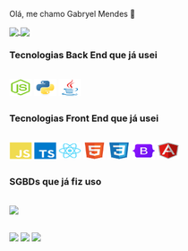 Olá, me chamo Gabryel Mendes 👋

<a href=""> <img align="center" src="https://github-readme-stats.vercel.app/api?username=mendesczgmt&show_icons=true&theme=tokyonight&line_height=20&hide=css"/> </a>
<a href=""> <img align="center" src="https://github-readme-stats.vercel.app/api/top-langs/?username=anuraghazra&layout=compact&show_icons=true&theme=tokyonight&line_height=33&hide=css"/> </a>

### Tecnologias Back End que já usei
<div style="display: inline_block"><br>
   <img align="center" alt="Mendes-NodeJs" height="30" width="40" src="https://raw.githubusercontent.com/devicons/devicon/master/icons/nodejs/nodejs-original.svg">
   <img align="center" alt="Mendes-Python" height="30" width="40" src="https://raw.githubusercontent.com/devicons/devicon/master/icons/python/python-original.svg">
   <img align="center" alt="Mendes-Java" height="30" width="40" src="https://raw.githubusercontent.com/devicons/devicon/master/icons/java/java-original.svg">

</div>
  
 ##
  
### Tecnologias Front End que já usei
<div style="display: inline_block"><br>
  <img align="center" alt="Mendes-Js" height="30" width="40" src="https://raw.githubusercontent.com/devicons/devicon/master/icons/javascript/javascript-plain.svg">
  <img align="center" alt="Mendes-TS" height="30" width="40" src="https://raw.githubusercontent.com/devicons/devicon/master/icons/typescript/typescript-original.svg">
  <img align="center" alt="Mendes-React" height="30" width="40" src="https://raw.githubusercontent.com/devicons/devicon/master/icons/react/react-original.svg">
  <img align="center" alt="Mendes-HTML" height="30" width="40" src="https://raw.githubusercontent.com/devicons/devicon/master/icons/html5/html5-original.svg">
  <img align="center" alt="Mendes-CSS" height="30" width="40" src="https://raw.githubusercontent.com/devicons/devicon/master/icons/css3/css3-original.svg">
  <img align="center" alt="Mendes-Bootstrap" height="30" width="40" src="https://raw.githubusercontent.com/devicons/devicon/master/icons/bootstrap/bootstrap-original.svg">
   <img align="center" alt="Mendes-Angular" height="30" width="40" src="https://github.com/devicons/devicon/blob/master/icons/angularjs/angularjs-original.svg">
</div>

##

  ### SGBDs que já fiz uso
<div style="display: inline_block"><br>
  <img height="30" widht"40" src="https://cdn.jsdelivr.net/gh/devicons/devicon/icons/mysql/mysql-original.svg" />
</div>
  
##
  
<div> 
  <a href="https://instagram.com/gabryel_mnds" target="_blank"><img src="https://img.shields.io/badge/-Instagram-%23E4405F?style=for-the-badge&logo=instagram&logoColor=white" target="_blank"></a>
  <a href = "mailto:gabryelmendescz.dev@gmail.com"><img src="https://img.shields.io/badge/-Gmail-%23333?style=for-the-badge&logo=gmail&logoColor=white" target="_blank"></a>
  <a href="https://www.linkedin.com/in/gabryel-mendes-07988b183" target="_blank"><img src="https://img.shields.io/badge/-LinkedIn-%230077B5?style=for-the-badge&logo=linkedin&logoColor=white" target="_blank"></a> 

  </div>
